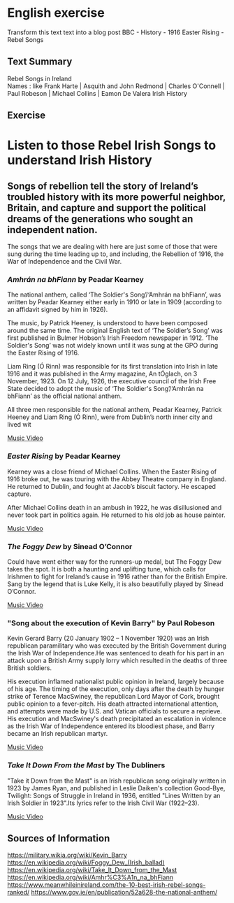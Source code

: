 # English exercise

Transform this text text into a blog post
BBC - History - 1916 Easter Rising - Rebel Songs 

## Text Summary 

Rebel Songs in Ireland 
<br>
Names :  like Frank Harte | Asquith and John Redmond | Charles O'Connell | Paul Robeson 
| Michael Collins | Eamon De Valera
Irish History 

## Exercise 
# Listen to those Rebel Irish Songs to understand Irish History  

## Songs of rebellion tell the story of Ireland’s troubled history with its more powerful neighbor, Britain, and capture and support the political dreams of the generations who sought an independent nation.

The songs that we are dealing with here are just some of those that were sung during the time leading up to, and including, the Rebellion of 1916, the War of Independence and the Civil War.

### *Amhrán na bhFiann* by Peadar Kearney

The national anthem, called ‘The Soldier's Song’/‘Amhrán na bhFiann’, was written by Peadar Kearney either early in 1910 or late in 1909 (according to an affidavit signed by him in 1926).

The music, by Patrick Heeney, is understood to have been composed around the same time. The original English text of ‘The Soldier’s Song’ was first published in Bulmer Hobson’s Irish Freedom newspaper in 1912. ‘The Soldier's Song’ was not widely known until it was sung at the GPO during the Easter Rising of 1916.

Liam Ring (Ó Rinn) was responsible for its first translation into Irish in late 1916 and it was published in the Army magazine, An tÓglach, on 3 November, 1923. On 12 July, 1926, the executive council of the Irish Free State decided to adopt the music of ‘The Soldier's Song’/‘Amhrán na bhFiann’ as the official national anthem.

All three men responsible for the national anthem, Peadar Kearney, Patrick Heeney and Liam Ring (Ó Rinn), were from Dublin’s north inner city and lived wit

<a href="https://www.youtube.com/watch?v=yTxlCR7B518">Music Video</a>

### *Easter Rising* by Peadar Kearney

Kearney was a close friend of Michael Collins. When the Easter Rising of 1916 broke out, he was touring with the Abbey Theatre company in England. He returned to Dublin, and fought at Jacob’s biscuit factory. He escaped capture.

After Michael Collins death in an ambush in 1922, he was disillusioned and never took part in politics again. He returned to his old job as house painter.

<a href="https://www.youtube.com/watch?v=nvl-SEoB3Rs">Music Video</a>

### *The Foggy Dew* by Sinead O’Connor

Could have went either way for the runners-up medal, but The Foggy Dew takes the spot. It is both a haunting and uplifting tune, which calls for Irishmen to fight for Ireland’s cause in 1916 rather than for the British Empire. Sang by the legend that is Luke Kelly, it is also beautifully played by Sinead O’Connor. 

<a href="https://www.youtube.com/watch?v=7y-s9AiLp7Q">Music Video</a>

### "Song about the execution of Kevin Barry" by Paul Robeson

Kevin Gerard Barry (20 January 1902 – 1 November 1920) was an Irish republican paramilitary who was executed by the British Government during the Irish War of Independence.He was sentenced to death for his part in an attack upon a British Army supply lorry which resulted in the deaths of three British soldiers.

His execution inflamed nationalist public opinion in Ireland, largely because of his age. The timing of the execution, only days after the death by hunger strike of Terence MacSwiney, the republican Lord Mayor of Cork, brought public opinion to a fever-pitch. His death attracted international attention, and attempts were made by U.S. and Vatican officials to secure a reprieve. His execution and MacSwiney's death precipitated an escalation in violence as the Irish War of Independence entered its bloodiest phase, and Barry became an Irish republican martyr. 

<a href="https://www.youtube.com/watch?v=dfFopsFofz4">Music Video</a>

### *Take It Down From the Mast* by The Dubliners 

"Take it Down from the Mast" is an Irish republican song originally written in 1923 by James Ryan, and published in Leslie Daiken's collection Good-Bye, Twilight: Songs of Struggle in Ireland in 1936, entitled "Lines Written by an Irish Soldier in 1923".Its lyrics refer to the Irish Civil War (1922–23).

<a href="https://www.youtube.com/watch?v=IiTrGDyGgOw">Music Video</a>

## Sources of Information

https://military.wikia.org/wiki/Kevin_Barry
https://en.wikipedia.org/wiki/Foggy_Dew_(Irish_ballad)
https://en.wikipedia.org/wiki/Take_It_Down_from_the_Mast
https://en.wikipedia.org/wiki/Amhr%C3%A1n_na_bhFiann
https://www.meanwhileinireland.com/the-10-best-irish-rebel-songs-ranked/
https://www.gov.ie/en/publication/52a628-the-national-anthem/